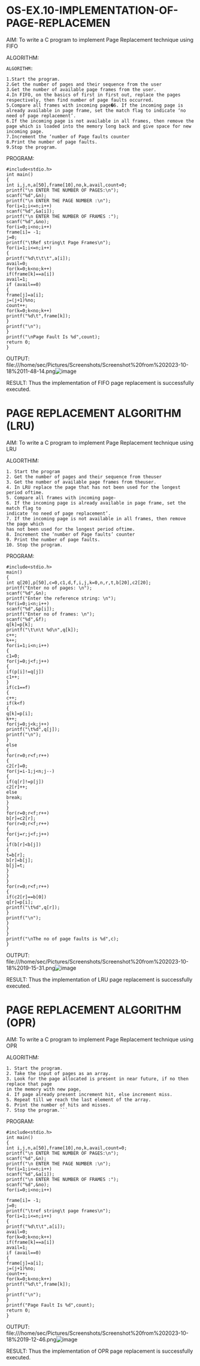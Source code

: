 # OS-EX.10-IMPLEMENTATION-OF-PAGE-REPLACEMEN

AIM:
To write a C program to implement Page Replacement technique using FIFO

ALGORITHM:
```
ALGORITHM:

1.Start the program.
2.Get the number of pages and their sequence from the user
3.Get the number of available page frames from the user.
4.In FIFO, on the basics of first in first out, replace the pages respectively, then find number of page faults occurred.
5.Compare all frames with incoming page�6. If the incoming page is already available in page frame, set the match flag to indicate ‘no need of page replacement’.
6.If the incoming page is not available in all frames, then remove the page which is loaded into the memory long back and give space for new incoming page.
7.Increment the ‘number of Page faults counter
8.Print the number of page faults.
9.Stop the program.
```
PROGRAM:
```
#include<stdio.h>
int main()
{
int i,j,n,a[50],frame[10],no,k,avail,count=0;
printf("\n ENTER THE NUMBER OF PAGES:\n");
scanf("%d",&n);
printf("\n ENTER THE PAGE NUMBER :\n");
for(i=1;i<=n;i++)
scanf("%d",&a[i]);
printf("\n ENTER THE NUMBER OF FRAMES :");
scanf("%d",&no);
for(i=0;i<no;i++)
frame[i]= -1;
j=0;
printf("\tRef string\t Page Frames\n");
for(i=1;i<=n;i++)
{
printf("%d\t\t\t",a[i]);
avail=0;
for(k=0;k<no;k++)
if(frame[k]==a[i])
avail=1;
if (avail==0)
{
frame[j]=a[i];
j=(j+1)%no;
count++;
for(k=0;k<no;k++)
printf("%d\t",frame[k]);
}
printf("\n");
}
printf("\nPage Fault Is %d",count);
return 0;
}
```

OUTPUT:
file:///home/sec/Pictures/Screenshots/Screenshot%20from%202023-10-18%2011-48-14.png![image](https://github.com/aparnabalasubrmanian/OS-EX.10-IMPLEMENTATION-OF-PAGE-REPLACEMENT-ALGORITHMS/assets/123351172/40862372-7f17-482b-b0f4-8e0bffa1e9e6)

RESULT:
Thus the implementation of FIFO page replacement is successfully executed.


# PAGE REPLACEMENT ALGORITHM (LRU)

AIM:
To write a C program to implement Page Replacement technique using LRU

ALGORTHIM:
```
1. Start the program
2. Get the number of pages and their sequence from theuser
3. Get the number of available page frames from theuser.
4. In LRU replace the page that has not been used for the longest period oftime.
5. Compare all frames with incoming page-
6. If the incoming page is already available in page frame, set the match flag to
indicate ‘no need of page replacement’.
7. If the incoming page is not available in all frames, then remove the page which
has not been used for the longest period oftime.
8. Increment the ‘number of Page faults’ counter
9. Print the number of page faults.
10. Stop the program.
```
PROGRAM:
```
#include<stdio.h>
main()
{
int q[20],p[50],c=0,c1,d,f,i,j,k=0,n,r,t,b[20],c2[20];
printf("Enter no of pages: \n");
scanf("%d",&n);
printf("Enter the reference string: \n");
for(i=0;i<n;i++)
scanf("%d",&p[i]);
printf("Enter no of frames: \n");
scanf("%d",&f);
q[k]=p[k];
printf("\t\n\t %d\n",q[k]);
c++;
k++;
for(i=1;i<n;i++)
{
c1=0;
for(j=0;j<f;j++)
{
if(p[i]!=q[j])
c1++;
}
if(c1==f)
{
c++;
if(k<f)
{
q[k]=p[i];
k++;
for(j=0;j<k;j++)
printf("\t%d",q[j]);
printf("\n");
}
else
{
for(r=0;r<f;r++)
{
c2[r]=0;
for(j=i-1;j<n;j--)
{
if(q[r]!=p[j])
c2[r]++;
else
break;
}
}
for(r=0;r<f;r++)
b[r]=c2[r];
for(r=0;r<f;r++)
{
for(j=r;j<f;j++)
{
if(b[r]<b[j])
{
t=b[r];
b[r]=b[j];
b[j]=t;
}
}
}
for(r=0;r<f;r++)
{
if(c2[r]==b[0])
q[r]=p[i];
printf("\t%d",q[r]);
}
printf("\n");
}
}
}
printf("\nThe no of page faults is %d",c);
}
```

OUTPUT:
file:///home/sec/Pictures/Screenshots/Screenshot%20from%202023-10-18%2019-15-31.png![image](https://github.com/aparnabalasubrmanian/OS-EX.10-IMPLEMENTATION-OF-PAGE-REPLACEMENT-ALGORITHMS/assets/123351172/7e9acfa9-a9c3-4e6f-9141-4dde6134fc24)

RESULT:
Thus the implementation of LRU page replacement is successfully executed.


# PAGE REPLACEMENT ALGORITHM (OPR)

AIM:
To write a C program to implement Page Replacement technique using OPR

ALGORITHM:
```
1. Start the program.
2. Take the input of pages as an array.
3. Look for the page allocated is present in near future, if no then replace that page
in the memory with new page,
4. If page already present increment hit, else increment miss.
5. Repeat till we reach the last element of the array.
6. Print the number of hits and misses.
7. Stop the program.```
```

PROGRAM:
```
#include<stdio.h>
int main()
{
int i,j,n,a[50],frame[10],no,k,avail,count=0;
printf("\n ENTER THE NUMBER OF PAGES:\n");
scanf("%d",&n);
printf("\n ENTER THE PAGE NUMBER :\n");
for(i=1;i<=n;i++)
scanf("%d",&a[i]);
printf("\n ENTER THE NUMBER OF FRAMES :");
scanf("%d",&no);
for(i=0;i<no;i++)

frame[i]= -1;
j=0;
printf("\tref string\t page frames\n");
for(i=1;i<=n;i++)
{
printf("%d\t\t",a[i]);
avail=0;
for(k=0;k<no;k++)
if(frame[k]==a[i])
avail=1;
if (avail==0)
{
frame[j]=a[i];
j=(j+1)%no;
count++;
for(k=0;k<no;k++)
printf("%d\t",frame[k]);
}
printf("\n");
}
printf("Page Fault Is %d",count);
return 0;
}
```

OUTPUT:
file:///home/sec/Pictures/Screenshots/Screenshot%20from%202023-10-18%2019-12-46.png![image](https://github.com/aparnabalasubrmanian/OS-EX.10-IMPLEMENTATION-OF-PAGE-REPLACEMENT-ALGORITHMS/assets/123351172/c5072ec2-9a19-4b6d-bd6e-7d76e5226918)

RESULT:
Thus the implementation of OPR page replacement is successfully executed.
